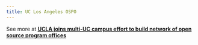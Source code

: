 ```yaml
---
title: UC Los Angeles OSPO
---
```

See more at [**UCLA joins multi-UC campus effort to build network of open source program offices**](https://www.library.ucla.edu/about/news/ucla-joins-multi-uc-campus-effort-to-build-network-of-open-source-program-offices/)
